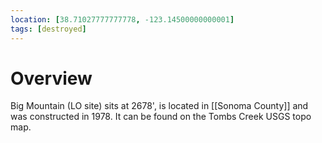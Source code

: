 ```yaml
---
location: [38.71027777777778, -123.14500000000001]
tags: [destroyed]
---
```


# Overview

Big Mountain (LO site) sits at 2678', is located in [[Sonoma County]] and was constructed in 1978. It can be found on the Tombs Creek USGS topo map.

